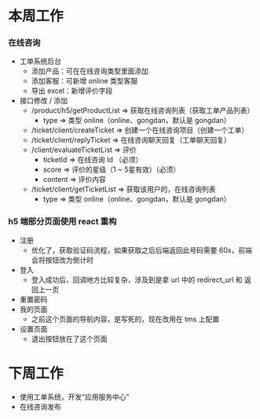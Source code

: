 # 本周工作
### 在线咨询
* 工单系统后台
	* 添加产品：可在在线咨询类型里面添加
	* 添加客服：可新增 online 类型客服
	* 导出 excel：新增评价字段
* 接口修改 / 添加
	* /product/h5/getProductList => 获取在线咨询列表（获取工单产品列表）
		* type => 类型 online（online、gongdan，默认是 gongdan）
	* /ticket/client/createTicket => 创建一个在线咨询项目（创建一个工单）
	* /ticket/client/replyTicket => 在线咨询聊天回复（工单聊天回复）
	* /client/evaluateTicketList => 评价
		* ticketId => 在线咨询 Id （必须）
		* score => 评价的星级（1 ~ 5星有效）（必须）
		* content => 评价内容
	* /ticket/client/getTicketList => 获取该用户的，在线咨询列表
		* type => 类型 online（online、gongdan，默认是 gongdan）

### h5 端部分页面使用 react 重构
* 注册
	* 优化了，获取验证码流程，如果获取之后后端返回此号码需要 60s，前端会将按钮改为倒计时
* 登入
	* 登入成功后，回调地方比较复杂，涉及到是拿 url 中的 redirect_url 和 返回上一页
* 重置密码
* 我的页面
	* 之前这个页面的导航内容，是写死的，现在改用在 tms 上配置
* 设置页面
	* 退出按钮放在了这个页面

# 下周工作
* 使用工单系统，开发“应用服务中心”
* 在线咨询发布